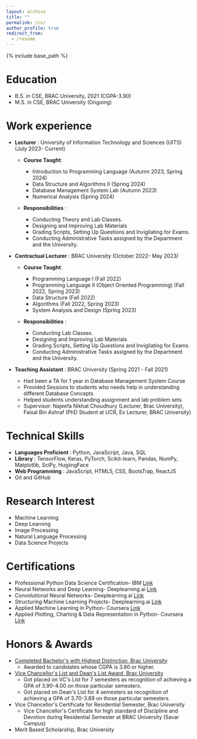```yaml
---
layout: archive
title: ""
permalink: /cv/
author_profile: true
redirect_from:
  - /resume
---
```


{% include base_path %}

Education
======
* B.S. in CSE, BRAC University, 2021 (CGPA-3.90)
* M.S. in CSE, BRAC University (Ongoing)

Work experience
======

* **Lecturer** : University of Information Technology and Sciences (UITS) (July 2023- Current)
  * **Course Taught**:
    * Introduction to Programming Language (Autumn 2023, Spring 2024)
    * Data Structure and Algorithms II (Spring 2024)
    * Database Management System Lab (Autumn 2023)
    * Numerical Analysis (Spring 2024)

  * **Responsibilities** :
      * Conducting Theory and Lab Classes.
      * Designing and Improving Lab Materials 
      * Grading Scripts, Setting Up Questions and Invigilating for Exams.
      * Conducting Administrative Tasks assigned by the Department and the University.
        
* **Contractual Lecturer** : BRAC University (October 2022- May 2023)
   * **Course Taught**:
      * Programming Language I (Fall 2022)
      * Programming Language II (Object Oriented Programming) (Fall 2022, Spring 2023)
      * Data Structure (Fall 2022)
      * Algorithms (Fall 2022, Spring 2023)
      * System Analysis and Design (Spring 2023)

   * **Responsibilities** :
      * Conducting Lab Classes.
      * Designing and Improving Lab Materials 
      * Grading Scripts, Setting Up Questions and Invigilating for Exams.
      * Conducting Administrative Tasks assigned by the Department and the University.

* **Teaching Assistant** : BRAC University (Spring 2021 - Fall 2021)
  * Had been a TA for 1 year in Database Management System Course
  * Provided Sessions to students who needs help in understanding different Database Concepts
  * Helped students understanding assignment and lab problem sets
  * Supervisor: Najeefa Nikhat Choudhury (Lecturer, Brac University), Faisal Bin Ashraf (PhD Student at UCR, Ex Lecturer, BRAC University)


  
Technical Skills
======
* **Languages Proficient** : Python, JavaScript, Java, SQL 
* **Library** : TensorFlow, Keras, PyTorch, Scikit-learn, Pandas, NumPy, Matplotlib, SciPy, HugiingFace
* **Web Programming** : JavaScript, HTML5, CSS, BootsTrap, ReactJS
* Git and GitHub

Research Interest
======
* Machine Learning
* Deep Learning
* Image Processing
* Natural Language Processing
* Data Science Projects

Certifications
======
* Professional Python Data Science Certification- IBM [Link](https://credentials.edx.org/credentials/36557a6046e9445fad52c3f6bfdcb6f8/)
* Neural Networks and Deep Learning- Deeplearning.ai [Link](https://coursera.org/share/1c6bca12088e011bdc4ef069e29a54e7)
* Convolutional Neural Networks- Deeplearning.ai [Link](https://coursera.org/share/f5ee9449ebb55d0f078c5c36e7a98545)
* Structuring Machine Learning Projects- Deeplearning.ai [Link](https://coursera.org/share/1c6bca12088e011bdc4ef069e29a54e7)
* Applied Machine Learning in Python- Coursera [Link](https://coursera.org/share/1c6bca12088e011bdc4ef069e29a54e7)
* Applied Plotting, Charting & Data Representation in Python- Coursera [Link](https://coursera.org/share/274be211c7698f4390afaa6189de87c6)

Honors & Awards
======
* [Completed Bachelor's with Highest Distinction, Brac University](https://www.bracu.ac.bd/academics/office-registrar/policies-and-procedures/academic-standings-and-honors)
    * Awarded to candidates whose CGPA is 3.80 or higher.
* [Vice Chancellor's List and Dean's List Award, Brac University](https://www.bracu.ac.bd/academics/office-registrar/policies-and-procedures/academic-standings-and-honors) 
   * Got placed on VC's List for 7 semesters as recognition of achieving a GPA of 3.90-4.00 on those particular semesters.
   * Got placed on Dean's List for 4 semesters as recognition of achieving a GPA of 3.70-3.89 on those particular semesters.
* Vice Chancellor's Certificate for Residential Semester, Brac University 
   * Vice Chancellor's Certificate for high standard of Discipline and Devotion during Residential Semester at BRAC University (Savar Campus)
* Merit Based Scholarship, Brac University 

